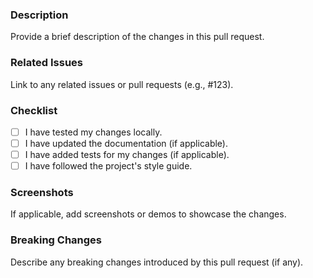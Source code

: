 ### Description
Provide a brief description of the changes in this pull request.

### Related Issues
Link to any related issues or pull requests (e.g., #123).

### Checklist
- [ ] I have tested my changes locally.
- [ ] I have updated the documentation (if applicable).
- [ ] I have added tests for my changes (if applicable).
- [ ] I have followed the project's style guide.

### Screenshots
If applicable, add screenshots or demos to showcase the changes.

### Breaking Changes
Describe any breaking changes introduced by this pull request (if any).